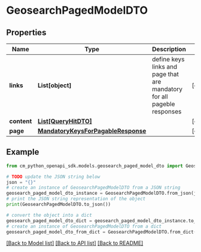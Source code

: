# GeosearchPagedModelDTO


## Properties

Name | Type | Description | Notes
------------ | ------------- | ------------- | -------------
**links** | **List[object]** | define keys links and page that are mandatory for all pageble responses | [optional] 
**content** | [**List[QueryHitDTO]**](QueryHitDTO.md) |  | [optional] 
**page** | [**MandatoryKeysForPagableResponse**](MandatoryKeysForPagableResponse.md) |  | [optional] 

## Example

```python
from cm_python_openapi_sdk.models.geosearch_paged_model_dto import GeosearchPagedModelDTO

# TODO update the JSON string below
json = "{}"
# create an instance of GeosearchPagedModelDTO from a JSON string
geosearch_paged_model_dto_instance = GeosearchPagedModelDTO.from_json(json)
# print the JSON string representation of the object
print(GeosearchPagedModelDTO.to_json())

# convert the object into a dict
geosearch_paged_model_dto_dict = geosearch_paged_model_dto_instance.to_dict()
# create an instance of GeosearchPagedModelDTO from a dict
geosearch_paged_model_dto_from_dict = GeosearchPagedModelDTO.from_dict(geosearch_paged_model_dto_dict)
```
[[Back to Model list]](../README.md#documentation-for-models) [[Back to API list]](../README.md#documentation-for-api-endpoints) [[Back to README]](../README.md)


